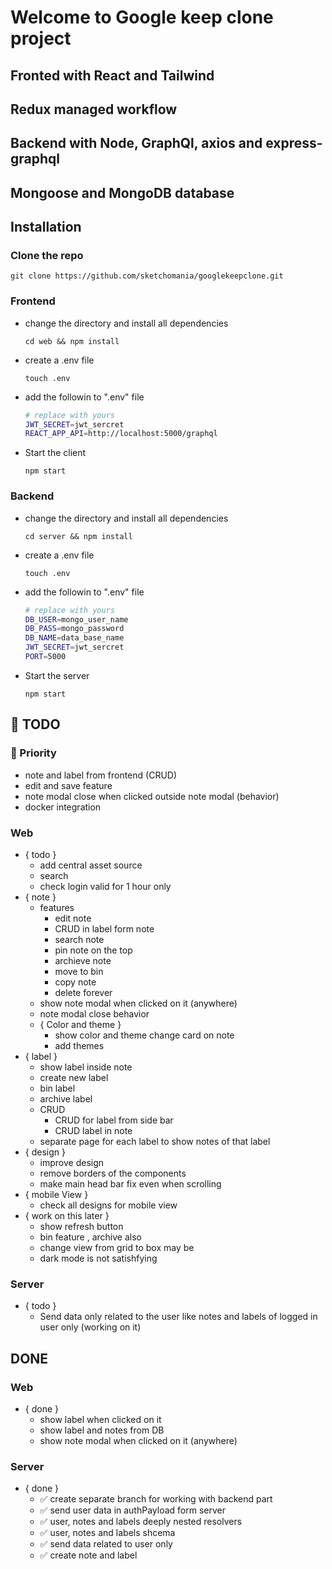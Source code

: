 # Welcome to Google keep clone project

## Fronted with React and Tailwind

## Redux managed workflow

## Backend with Node, GraphQl, axios and express-graphql

## Mongoose and MongoDB database

## Installation

### Clone the repo

```
git clone https://github.com/sketchomania/googlekeepclone.git
```

### Frontend

- change the directory and install all dependencies

  ```
  cd web && npm install
  ```

- create a .env file
  ```
  touch .env
  ```
- add the followin to ".env" file
  ```bash
  # replace with yours
  JWT_SECRET=jwt_sercret
  REACT_APP_API=http://localhost:5000/graphql
  ```
- Start the client
  ```
  npm start
  ```

### Backend

- change the directory and install all dependencies

  ```
  cd server && npm install
  ```

- create a .env file
  ```
  touch .env
  ```
- add the followin to ".env" file
  ```bash
  # replace with yours
  DB_USER=mongo_user_name
  DB_PASS=mongo_password
  DB_NAME=data_base_name
  JWT_SECRET=jwt_sercret
  PORT=5000
  ```
- Start the server
  ```
  npm start
  ```

## 📃 TODO

### 📌 Priority

- note and label from frontend (CRUD)
- edit and save feature
- note modal close when clicked outside note modal (behavior)
- docker integration

### Web

- { todo }
  - add central asset source
  - search
  - check login valid for 1 hour only
- { note }
  - features
    - edit note
    - CRUD in label form note
    - search note
    - pin note on the top
    - archieve note
    - move to bin
    - copy note
    - delete forever
  - show note modal when clicked on it (anywhere)
  - note modal close behavior
  - { Color and theme }
    - show color and theme change card on note
    - add themes
- { label }
  - show label inside note
  - create new label
  - bin label
  - archive label
  - CRUD
    - CRUD for label from side bar
    - CRUD label in note
  - separate page for each label to show notes of that label
- { design }
  - improve design
  - remove borders of the components
  - make main head bar fix even when scrolling
- { mobile View }
  - check all designs for mobile view
- { work on this later }
  - show refresh button
  - bin feature , archive also
  - change view from grid to box may be
  - dark mode is not satishfying

### Server

- { todo }
  - Send data only related to the user like notes and labels of logged in user only (working on it)

## DONE

### Web

- { done }
  - show label when clicked on it
  - show label and notes from DB
  - show note modal when clicked on it (anywhere)

### Server

- { done }
  - ✅ create separate branch for working with backend part
  - ✅ send user data in authPayload form server
  - ✅ user, notes and labels deeply nested resolvers
  - ✅ user, notes and labels shcema
  - ✅ send data related to user only
  - ✅ create note and label
